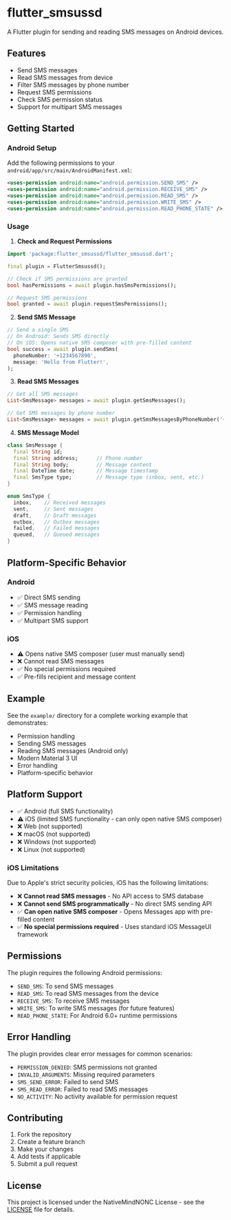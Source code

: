 # flutter_smsussd

A Flutter plugin for sending and reading SMS messages on Android devices.

## Features

- Send SMS messages
- Read SMS messages from device
- Filter SMS messages by phone number
- Request SMS permissions
- Check SMS permission status
- Support for multipart SMS messages

## Getting Started

### Android Setup

Add the following permissions to your `android/app/src/main/AndroidManifest.xml`:

```xml
<uses-permission android:name="android.permission.SEND_SMS" />
<uses-permission android:name="android.permission.RECEIVE_SMS" />
<uses-permission android:name="android.permission.READ_SMS" />
<uses-permission android:name="android.permission.WRITE_SMS" />
<uses-permission android:name="android.permission.READ_PHONE_STATE" />
```

### Usage

1. **Check and Request Permissions**

```dart
import 'package:flutter_smsussd/flutter_smsussd.dart';

final plugin = FlutterSmsussd();

// Check if SMS permissions are granted
bool hasPermissions = await plugin.hasSmsPermissions();

// Request SMS permissions
bool granted = await plugin.requestSmsPermissions();
```

2. **Send SMS Message**

```dart
// Send a single SMS
// On Android: Sends SMS directly
// On iOS: Opens native SMS composer with pre-filled content
bool success = await plugin.sendSms(
  phoneNumber: '+1234567890',
  message: 'Hello from Flutter!',
);
```

3. **Read SMS Messages**

```dart
// Get all SMS messages
List<SmsMessage> messages = await plugin.getSmsMessages();

// Get SMS messages by phone number
List<SmsMessage> messages = await plugin.getSmsMessagesByPhoneNumber('+1234567890');
```

4. **SMS Message Model**

```dart
class SmsMessage {
  final String id;
  final String address;      // Phone number
  final String body;         // Message content
  final DateTime date;       // Message timestamp
  final SmsType type;        // Message type (inbox, sent, etc.)
}

enum SmsType {
  inbox,    // Received messages
  sent,     // Sent messages
  draft,    // Draft messages
  outbox,   // Outbox messages
  failed,   // Failed messages
  queued,   // Queued messages
}
```

## Platform-Specific Behavior

### Android
- ✅ Direct SMS sending
- ✅ SMS message reading
- ✅ Permission handling
- ✅ Multipart SMS support

### iOS
- ⚠️ Opens native SMS composer (user must manually send)
- ❌ Cannot read SMS messages
- ✅ No special permissions required
- ✅ Pre-fills recipient and message content

## Example

See the `example/` directory for a complete working example that demonstrates:

- Permission handling
- Sending SMS messages
- Reading SMS messages (Android only)
- Modern Material 3 UI
- Error handling
- Platform-specific behavior

## Platform Support

- ✅ Android (full SMS functionality)
- ⚠️ iOS (limited SMS functionality - can only open native SMS composer)
- ❌ Web (not supported)
- ❌ macOS (not supported)
- ❌ Windows (not supported)
- ❌ Linux (not supported)

### iOS Limitations

Due to Apple's strict security policies, iOS has the following limitations:

- ❌ **Cannot read SMS messages** - No API access to SMS database
- ❌ **Cannot send SMS programmatically** - No direct SMS sending API
- ✅ **Can open native SMS composer** - Opens Messages app with pre-filled content
- ✅ **No special permissions required** - Uses standard iOS MessageUI framework

## Permissions

The plugin requires the following Android permissions:

- `SEND_SMS`: To send SMS messages
- `READ_SMS`: To read SMS messages from the device
- `RECEIVE_SMS`: To receive SMS messages
- `WRITE_SMS`: To write SMS messages (for future features)
- `READ_PHONE_STATE`: For Android 6.0+ runtime permissions

## Error Handling

The plugin provides clear error messages for common scenarios:

- `PERMISSION_DENIED`: SMS permissions not granted
- `INVALID_ARGUMENTS`: Missing required parameters
- `SMS_SEND_ERROR`: Failed to send SMS
- `SMS_READ_ERROR`: Failed to read SMS messages
- `NO_ACTIVITY`: No activity available for permission request

## Contributing

1. Fork the repository
2. Create a feature branch
3. Make your changes
4. Add tests if applicable
5. Submit a pull request

## License

This project is licensed under the NativeMindNONC License - see the [LICENSE](LICENSE) file for details.

